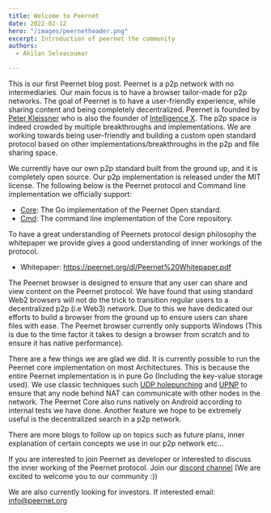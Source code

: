 ```yaml
---
title: Welcome to Peernet 
date: 2022-02-12
hero: "/images/peernetheader.png"
excerpt: Introduction of peernet the community
authors:
  - Akilan Selvacoumar

---
```


This is our first Peernet blog post. Peernet is a p2p network with no intermediaries. Our main focus is to have a browser tailor-made for p2p networks. The goal of Peernet is to have a user-friendly experience, while sharing content and being completely decentralized.  Peernet is founded by [Peter Kleissner](https://peterkleissner.com/about/) who is also the founder of [Intelligence X](https://intelx.io/about). The p2p space is indeed crowded by multiple breakthroughs and implementations. We are working towards being user-friendly and building a custom open standard protocol based on other implementations/breakthroughs in the p2p and file sharing space. 

We currently have our own p2p standard built from the ground up, and it is completely open source. Our p2p implementation is released under the MIT license. The following below is the Peernet protocol and Command line implementation we officially support: 
- [Core](https://github.com/PeernetOfficial/core): The Go implementation of the Peernet Open standard. 
- [Cmd](https://github.com/PeernetOfficial/Cmd): The command line implementation of the Core repository.  

To have a great understanding of Peernets protocol design philosophy the whitepaper we provide gives a good understanding of inner workings of the protocol.
- Whitepaper: https://peernet.org/dl/Peernet%20Whitepaper.pdf

The Peernet browser is designed to ensure that any user can share and view content on the Peernet protocol. We have found that using standard Web2 browsers will not do the trick to transition regular users to a decentralized p2p (i.e Web3) network. Due to this we have dedicated our efforts to build a browser from the ground up to ensure users can share files with ease. The Peernet browser currently only supports Windows (This is due to the time factor it takes to design a browser from scratch and to ensure it has native performance). 

There are a few things we are glad we did. It is currently possible to run the Peernet core implementation on most Architectures. This is because the entire Peernet implementation is in pure Go (Including the key-value storage used). We use classic techniques such [UDP holepunching](https://en.wikipedia.org/wiki/UDP_hole_punching) and [UPNP](https://en.wikipedia.org/wiki/Universal_Plug_and_Play) to ensure that any node behind NAT can communicate with other nodes in the network. The Peernet Core also runs natively on Android according to internal tests we have done. Another feature we hope to be extremely useful is the decentralized search in a p2p network. 

There are more blogs to follow up on topics such as future plans, inner explanation of certain concepts we use in our p2p network etc…

If you are interested to join Peernet as developer or interested to discuss the inner working of the Peernet protocol. 
Join our [discord channel](https://discord.gg/2hswTarK)
(We are excited to welcome you to our community :))

We are also currently looking for investors. If interested email: info@peernet.org 



